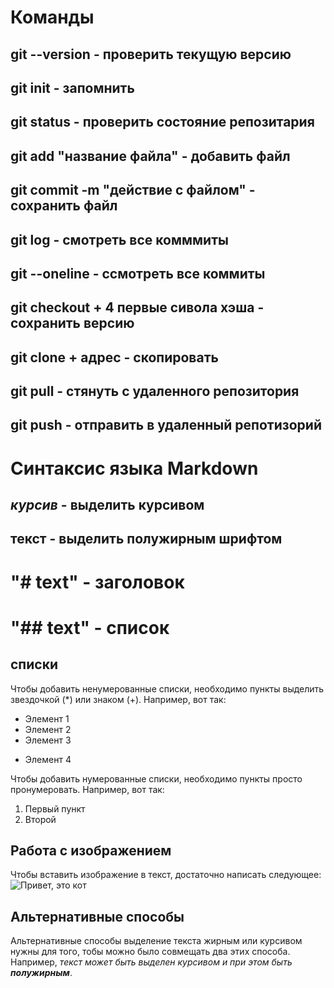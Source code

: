 # Команды

## git --version - проверить текущую версию
## git init - запомнить 
## git status - проверить состояние репозитария
## git add "название файла" - добавить файл
## git commit -m "действие с файлом" - сохранить файл
## git log - смотреть все комммиты
## git --oneline - ссмотреть все коммиты
## git checkout + 4 первые сивола хэша - сохранить версию 
## git clone + адрес - скопировать
## git pull - стянуть с удаленного репозитория
## git push - отправить в удаленный репотизорий

# Синтаксис языка Markdown
## *курсив* - выделить курсивом
## **текст** - выделить полужирным шрифтом
# "# text" - заголовок
# "## text" - список

## списки
Чтобы добавить ненумерованные списки, необходимо пункты выделить звездочкой (*) или знаком (+). Например, вот так:
* Элемент 1
* Элемент 2
* Элемент 3
+ Элемент 4

Чтобы добавить нумерованные списки, необходимо пункты просто пронумеровать. Например, вот так:
1. Первый пункт
2. Второй 

## Работа с изображением
Чтобы вставить изображение в текст, достаточно написать следующее:
![Привет, это кот](images.jpg)

## Альтернативные способы
Альтернативные способы выделение текста жирным или курсивом нужны для того, тобы можно было совмещать два этих способа. Например, _текст может быть выделен курсивом и при этом быть **полужирным**_. 
